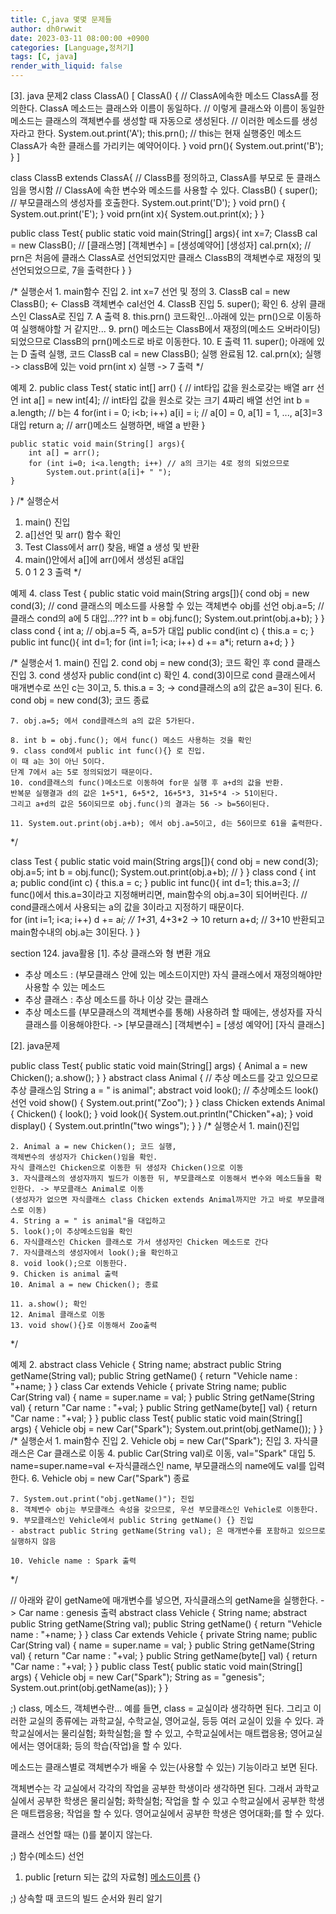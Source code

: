 ```yaml
---
title: C,java 몇몇 문제들
author: dh0rwwit
date: 2023-03-11 08:00:00 +0900
categories: [Language,정처기]
tags: [C, java]
render_with_liquid: false
---
```


[3]. java 문제2
class ClassA() [
    ClassA() { // ClassA에속한 메소드 ClassA를 정의한다. ClassA 메소드는 클래스와 이름이 동일하다. 
    // 이렇게 클래스와 이름이 동일한 메소드는 클래스의 객체변수를 생성할 때 자동으로 생성된다. 
    // 이러한 메소드를 생성자라고 한다.
        System.out.print('A');
        this.prn(); // this는 현재 실행중인 메소드 ClassA가 속한 클래스를 가리키는 예약어이다.
    }
    void prn(){
        System.out.print('B');
    }
]

class ClassB extends ClassA{ // ClassB를 정의하고, ClassA를 부모로 둔 클래스임을 명시함
//  ClassA에 속한 변수와 메소드를 사용할 수 있다.
    ClassB() {
        super(); // 부모클래스의 생성자를 호출한다.
        System.out.print('D');
    }
    void prn() {
        System.out.print('E');
    }
    void prn(int x){
        System.out.print(x);
    }
}

public class Test{
    public static void main(String[] args){
        int x=7;
        ClassB cal = new ClassB(); // [클래스명] [객체변수] = [생성예약어] [생성자] 
        cal.prn(x); // prn은 처음에 클래스 ClassA로 선언되었지만 클래스 ClassB의 객체변수로 재정의 및 선언되었으므로, 7을 출력한다 
    }
}

/* 실행순서
    1. main함수 진입
    2. int x=7 선언 및 정의 
    3. ClassB cal = new ClassB(); <- ClassB 객체변수 cal선언
    4. ClassB 진입
    5. super(); 확인
    6. 상위 클래스인 ClassA로 진입
    7. A 출력
    8. this.prn() 코드확인...아래에 있는 prn()으로 이동하여 실행해야할 거 같지만...
    9. prn() 메소드는 ClassB에서 재정의(메소드 오버라이딩) 되었으므로 ClassB의 prn()메소드로 바로 이동한다.
    10. E 출력
    11. super(); 아래에 있는 D 출력 실행, 코드 ClassB cal = new ClassB(); 실행 완료됨
    12. cal.prn(x); 실행 -> classB에 있는 void prn(int x) 실행 -> 7 출력
*/

예제 2. 
public class Test{
    static int[] arr() { // int타입 값을 원소로갖는 배열 arr 선언
        int a[] = new int[4]; // int타입 값을 원소로 갖는 크기 4짜리 배열 선언
        int b = a.length; // b는 4
        for(int i = 0; i<b; i++) 
            a[i] = i; // a[0] = 0, a[1] = 1, ..., a[3]=3 대입
        return a; // arr()메소드 실행하면, 배열 a 반환
    }


    public static void main(String[] args){
        int a[] = arr();
        for (int i=0; i<a.length; i++) // a의 크기는 4로 정의 되었으므로
            System.out.print(a[i]+ " ");
    }
}
/* 실행순서
1. main() 진입
2. a[]선언 및 arr() 함수 확인
3. Test Class에서 arr() 찾음, 배열 a 생성 및 반환
4. main()안에서 a[]에 arr()에서 생성된 a대입
5. 0 1 2 3 출력
*/

예제 4. 
class Test {
    public static void main(String args[]){
        cond obj = new cond(3); // cond 클래스의 메소드를 사용할 수 있는 객체변수 obj를 선언
        obj.a=5; // 클래스 cond의 a에 5 대입...???
        int b = obj.func();
        System.out.print(obj.a+b);
    }
}
class cond {
    int a; // obj.a=5 즉, a=5가 대입
    public cond(int c) {
        this.a = c;
    }
    public int func(){
        int d=1;
        for (int i=1; i<a; i++)
            d += a*i;
        return a+d;
    }
}

/* 실행순서
    1. main() 진입
    2. cond obj = new cond(3); 코드 확인 후 cond 클래스 진입
    3. cond 생성자 public cond(int c) 확인
    4. cond(3)이므로 cond 클래스에서 매개변수로 쓰인 c는 3이고, 
    5. this.a = 3; -> cond클래스의 a의 값은 a=3이 된다.
    6. cond obj = new cond(3); 코드 종료

    7. obj.a=5; 에서 cond클래스의 a의 값은 5가된다.
    
    8. int b = obj.func(); 에서 func() 메소드 사용하는 것을 확인
    9. class cond에서 public int func(){} 로 진입.
    이 때 a는 3이 아닌 5이다.
    단계 7에서 a는 5로 정의되었기 때문이다.
    10. cond클래스의 func()메소드로 이동하여 for문 실행 후 a+d의 값을 반환.
    반복문 실행결과 d의 값은 1+5*1, 6+5*2, 16+5*3, 31+5*4 -> 51이된다.
    그리고 a+d의 값은 56이되므로 obj.func()의 결과는 56 -> b=56이된다.

    11. System.out.print(obj.a+b); 에서 obj.a=5이고, d는 56이므로 61을 출력한다.
*/

class Test {
    public static void main(String args[]){
        cond obj = new cond(3); 
        obj.a=5; 
        int b = obj.func();
        System.out.print(obj.a+b); // 
    }
}
class cond {
    int a; 
    public cond(int c) {
        this.a = c;
    }
    public int func(){
        int d=1;
        this.a=3; // func()에서 this.a=3이라고 지정해버리면, main함수의 obj.a=3이 되어버린다. 
        // cond클래스에서 사용되는 a의 값을 3이라고 지정하기 때문이다.  
        for (int i=1; i<a; i++)
            d += a*i; // 1+3*1, 4+3*2 -> 10
        return a+d; // 3+10 반환되고 main함수내의 obj.a는 3이된다.
    }
}

section 124. java활용
[1]. 추상 클래스와 형 변환 개요
- 추상 메소드 : (부모클래스 안에 있는 메소드이지만) 자식 클래스에서 재정의해야만 사용할 수 있는 메소드
- 추상 클래스 : 추상 메소드를 하나 이상 갖는 클래스
- 추상 메소드를 (부모클래스의 객체변수를 통해) 사용하려 할 때에는, 
생성자를 자식 클래스를 이용해야한다.
    -> [부모클래스] [객체변수] = [생성 예약어] [자식 클래스]

[2]. java문제

public class Test{
    public static void main(String[] args) {
        Animal a = new Chicken();
        a.show();
    }
}
abstract class Animal { // 추상 메소드를 갖고 있으므로 추상 클래스임
    String a = " is animal";
    abstract void look(); // 추상메소드 look() 선언
    void show() {
    	System.out.print("Zoo");
    }
}
class Chicken extends Animal {
    Chicken() {
        look();
    }
    void look(){
        System.out.println("Chicken"+a);
    }
    void display() {
        System.out.println("two wings");
    }
}
/* 실행순서
    1. main()진입
    
    2. Animal a = new Chicken(); 코드 실행, 
    객체변수의 생성자가 Chicken()임을 확인.
    자식 클래스인 Chicken으로 이동한 뒤 생성자 Chicken()으로 이동
    3. 자식클래스의 생성자까지 빌드가 이동한 뒤, 부모클래스로 이동해서 변수와 메소드들을 확인한다. -> 부모클래스 Animal로 이동
    (생성자가 없으면 자식클래스 class Chicken extends Animal까지만 가고 바로 부모클래스로 이동)
    4. String a = " is animal"을 대입하고
    5. look();이 추상메소드임을 확인
    6. 자식클래스인 Chicken 클래스로 가서 생성자인 Chicken 메소드로 간다
    7. 자식클래스의 생성자에서 look();을 확인하고
    8. void look();으로 이동한다.
    9. Chicken is animal 출력
    10. Animal a = new Chicken(); 종료

    11. a.show(); 확인
    12. Animal 클래스로 이동
    13. void show(){}로 이동해서 Zoo출력 
*/

예제 2. 
abstract class Vehicle {
    String name;
    abstract public String getName(String val);
    public String getName() {
    	return "Vehicle name : "+name;
    }
}
class Car extends Vehicle {
	private String name;
	public Car(String val) {
		name = super.name = val;
	}
	public String getName(String val) {
		return "Car name : "+val;
	}
	public String getName(byte[] val) {
		return "Car name : "+val;
	}
}
public class Test{
	public static void main(String[] args) {
		Vehicle obj = new Car("Spark");
		System.out.print(obj.getName());
	}
}
/* 실행순서
    1. main함수 진입
    2. Vehicle obj = new Car("Spark"); 진입
    3. 자식클래스은 Car 클래스로 이동
    4. public Car(String val)로 이동, val="Spark" 대입
    5. name=super.name=val <-자식클래스인 name, 부모클래스의 name에도 val를 입력한다.
    6. Vehicle obj = new Car("Spark") 종료

    7. System.out.print("obj.getName()"); 진입
    8. 객체변수 obj는 부모클래스 속성을 갖으므로, 우선 부모클래스인 Vehicle로 이동한다.
    9. 부모클래스인 Vehicle에서 public String getName() {} 진입
    - abstract public String getName(String val); 은 매개변수를 포함하고 있으므로 실행하지 않음

    10. Vehicle name : Spark 출력
*/

// 아래와 같이 getName에 매개변수를 넣으면, 자식클래스의 getName을 실행한다.
-> Car name : genesis 출력
abstract class Vehicle {
    String name;
    abstract public String getName(String val);
    public String getName() {
    	return "Vehicle name : "+name;
    }
}
class Car extends Vehicle {
	private String name;
	public Car(String val) {
		name = super.name = val;
	}
	public String getName(String val) {
		return "Car name : "+val;
	}
	public String getName(byte[] val) {
		return "Car name : "+val;
	}
}
public class Test{
	public static void main(String[] args) {
		Vehicle obj = new Car("Spark");
		String as = "genesis";
		System.out.print(obj.getName(as));
	}
}

;) class, 메소드, 객체변수란...
예를 들면,
class = 교실이라 생각하면 된다. 그리고 이러한 교실의 종류에는
과학교실, 수학교실, 영어교실, 등등 여러 교실이 있을 수 있다.
과학교실에서는 물리실험; 화학실험;을 할 수 있고,
수학교실에서는 매트랩응용;
영어교실에서는 영어대화;
등의 학습(작업)을 할 수 있다.

메소드는 클래스별로 객체변수가 배울 수 있는(사용할 수 있는) 기능이라고 보면 된다.

객체변수는 각 교실에서 각각의 작업을 공부한 학생이라 생각하면 된다.
그래서
과학교실에서 공부한 학생은 물리실험; 화학실험; 작업을 할 수 있고
수학교실에서 공부한 학생은 매트랩응용; 작업을 할 수 있다.
영어교실에서 공부한 학생은 영어대화;를 할 수 있다.

클래스 선언할 때는 ()를 붙이지 않는다.

;) 함수(메소드) 선언
1. public [return 되는 값의 자료형] [메소드이름]() {}

;) 상속할 때 코드의 빌드 순서와 원리 알기

